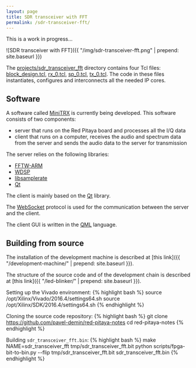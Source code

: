 ```yaml
---
layout: page
title: SDR transceiver with FFT
permalink: /sdr-transceiver-fft/
---
```


This is a work in progress...

![SDR transceiver with FFT]({{ "/img/sdr-transceiver-fft.png" | prepend: site.baseurl }})

The [projects/sdr_transceiver_fft](https://github.com/pavel-demin/red-pitaya-notes/tree/develop/projects/sdr_transceiver_fft) directory contains four Tcl files: [block_design.tcl](https://github.com/pavel-demin/red-pitaya-notes/blob/develop/projects/sdr_transceiver_fft/block_design.tcl), [rx_0.tcl](https://github.com/pavel-demin/red-pitaya-notes/blob/develop/projects/sdr_transceiver_fft/rx_0.tcl), [sp_0.tcl](https://github.com/pavel-demin/red-pitaya-notes/blob/develop/projects/sdr_transceiver_fft/sp_0.tcl), [tx_0.tcl](https://github.com/pavel-demin/red-pitaya-notes/blob/develop/projects/sdr_transceiver_fft/tx_0.tcl). The code in these files instantiates, configures and interconnects all the needed IP cores.

Software
-----

A software called [MiniTRX](https://github.com/pavel-demin/MiniTRX) is currently being developed. This software consists of two components:

 - server that runs on the Red Pitaya board and processes all the I/Q data
 - client that runs on a computer, receives the audio and spectrum data from the server and sends the audio data to the server for transmission

The server relies on the following libraries:

 - [FFTW-ARM](http://www.vesperix.com/arm/fftw-arm/)
 - [WDSP](http://openhpsdr.org/videos.php)
 - [libsamplerate](http://www.mega-nerd.com/SRC/)
 - [Qt](http://www.qt.io/)

The client is mainly based on the [Qt](http://www.qt.io/) library.

The [WebSocket](http://doc.qt.io/qt-5/qtwebsockets-index.html) protocol is used for the communication between the server and the client.

The client GUI is written in the [QML](http://doc.qt.io/qt-5/qtqml-index.html) language.

Building from source
-----

The installation of the development machine is described at [this link]({{ "/development-machine/" | prepend: site.baseurl }}).

The structure of the source code and of the development chain is described at [this link]({{ "/led-blinker/" | prepend: site.baseurl }}).

Setting up the Vivado environment:
{% highlight bash %}
source /opt/Xilinx/Vivado/2016.4/settings64.sh
source /opt/Xilinx/SDK/2016.4/settings64.sh
{% endhighlight %}

Cloning the source code repository:
{% highlight bash %}
git clone https://github.com/pavel-demin/red-pitaya-notes
cd red-pitaya-notes
{% endhighlight %}

Building `sdr_transceiver_fft.bin`:
{% highlight bash %}
make NAME=sdr_transceiver_fft tmp/sdr_transceiver_fft.bit
python scripts/fpga-bit-to-bin.py --flip tmp/sdr_transceiver_fft.bit sdr_transceiver_fft.bin
{% endhighlight %}
